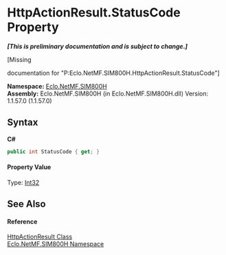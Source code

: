 # HttpActionResult.StatusCode Property 
 _**\[This is preliminary documentation and is subject to change.\]**_

\[Missing <summary> documentation for "P:Eclo.NetMF.SIM800H.HttpActionResult.StatusCode"\]

**Namespace:**&nbsp;<a href="N_Eclo_NetMF_SIM800H">Eclo.NetMF.SIM800H</a><br />**Assembly:**&nbsp;Eclo.NetMF.SIM800H (in Eclo.NetMF.SIM800H.dll) Version: 1.1.57.0 (1.1.57.0)

## Syntax

**C#**<br />
``` C#
public int StatusCode { get; }
```


#### Property Value
Type: <a href="http://msdn2.microsoft.com/en-us/library/td2s409d" target="_blank">Int32</a>

## See Also


#### Reference
<a href="T_Eclo_NetMF_SIM800H_HttpActionResult">HttpActionResult Class</a><br /><a href="N_Eclo_NetMF_SIM800H">Eclo.NetMF.SIM800H Namespace</a><br />